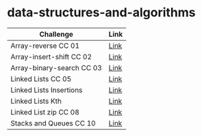 ﻿# data-structures-and-algorithms

| Challenge      | Link |
| ----------- | ----------- |
| Array-reverse CC 01| [Link](/DataStructure/DataStructure/data-structure-console/array-reverse/) |
| Array-insert-shift CC 02| [Link](/DataStructure/DataStructure/data-structure-console/array-insert-shift/) |
| Array-binary-search CC 03| [Link](/DataStructure/DataStructure/data-structure-console/array-binary-search/) |
| Linked Lists CC 05| [Link](/DataStructure/DataStructure/data-structure-console/linked-list/) |
| Linked Lists Insertions | [Link](/DataStructure/DataStructure/data-structure-console/linked-list-insertions) |
| Linked Lists Kth | [Link](/DataStructure/DataStructure/data-structure-console/linked-list-kth) |
| Linked List zip CC 08| [Link](/DataStructure/DataStructure/data-structure-console/linked-list-zip/)|
| Stacks and Queues CC 10| [Link](/DataStructure/DataStructure/data-structure-console/stack-and-queue/)|

